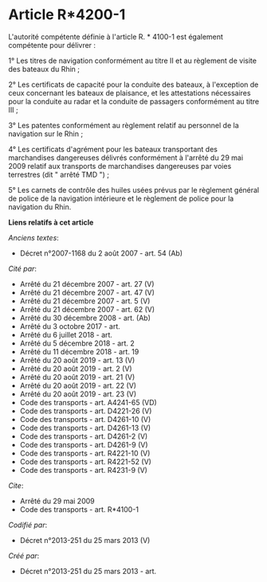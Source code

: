 # Article R*4200-1

L'autorité compétente définie à l'article R. * 4100-1 est également compétente pour délivrer : 

1° Les titres de navigation conformément au titre II et au règlement de visite des bateaux du Rhin ; 

2° Les certificats de capacité pour la conduite des bateaux, à l'exception de ceux concernant les bateaux de plaisance, et
les attestations nécessaires pour la conduite au radar et la conduite de passagers conformément au titre III ; 

3° Les patentes conformément au règlement relatif au personnel de la navigation sur le Rhin ; 

4° Les certificats d'agrément pour les bateaux transportant des marchandises dangereuses délivrés conformément à l'arrêté du
29 mai 2009 relatif aux transports de marchandises dangereuses par voies terrestres (dit " arrêté TMD ") ; 

5° Les carnets de contrôle des huiles usées prévus par le règlement général de police de la navigation intérieure et le
règlement de police pour la navigation du Rhin.

**Liens relatifs à cet article**

_Anciens textes_:

  - Décret n°2007-1168 du 2 août 2007 - art. 54 (Ab)

_Cité par_:

  - Arrêté du 21 décembre 2007 - art. 27 (V)
  - Arrêté du 21 décembre 2007 - art. 47 (V)
  - Arrêté du 21 décembre 2007 - art. 5 (V)
  - Arrêté du 21 décembre 2007 - art. 62 (V)
  - Arrêté du 30 décembre 2008 - art. (Ab)
  - Arrêté du 3 octobre 2017 - art.
  - Arrêté du 6 juillet 2018 - art.
  - Arrêté du 5 décembre 2018 - art. 2
  - Arrêté du 11 décembre 2018 - art. 19
  - Arrêté du 20 août 2019 - art. 13 (V)
  - Arrêté du 20 août 2019 - art. 2 (V)
  - Arrêté du 20 août 2019 - art. 21 (V)
  - Arrêté du 20 août 2019 - art. 22 (V)
  - Arrêté du 20 août 2019 - art. 23 (V)
  - Code des transports - art. A4241-65 (VD)
  - Code des transports - art. D4221-26 (V)
  - Code des transports - art. D4261-10 (V)
  - Code des transports - art. D4261-13 (V)
  - Code des transports - art. D4261-2 (V)
  - Code des transports - art. D4261-9 (V)
  - Code des transports - art. R4221-10 (V)
  - Code des transports - art. R4221-52 (V)
  - Code des transports - art. R4231-9 (V)

_Cite_:

  - Arrêté du 29 mai 2009
  - Code des transports - art. R*4100-1

_Codifié par_:

  - Décret n°2013-251 du 25 mars 2013 (V)

_Créé par_:

  - Décret n°2013-251 du 25 mars 2013 - art.
